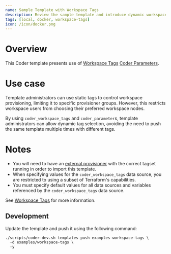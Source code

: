 ```yaml
---
name: Sample Template with Workspace Tags
description: Review the sample template and introduce dynamic workspace tags to your template
tags: [local, docker, workspace-tags]
icon: /icon/docker.png
---
```


# Overview

This Coder template presents use of [Workspace Tags](https://coder.com/docs/templates/workspace-tags) [Coder Parameters](https://coder.com/docs/templates/parameters).

# Use case

Template administrators can use static tags to control workspace provisioning, limiting it to specific provisioner groups. However, this restricts workspace users from choosing their preferred workspace nodes.

By using `coder_workspace_tags` and `coder_parameter`s, template administrators can allow dynamic tag selection, avoiding the need to push the same template multiple times with different tags.

# Notes

* You will need to have an [external provisioner](https://coder.com/docs/admin/provisioners#external-provisioners) with the correct tagset running in order to import this template.
* When specifying values for the `coder_workspace_tags` data source, you are restricted to using a subset of Terraform's capabilities.
* You must specify default values for all data sources and variables referenced by the `coder_workspace_tags` data source.

See [Workspace Tags](https://coder.com/docs/templates/workspace-tags) for more information.

## Development

Update the template and push it using the following command:

```
./scripts/coder-dev.sh templates push examples-workspace-tags \
  -d examples/workspace-tags \
  -y
```
